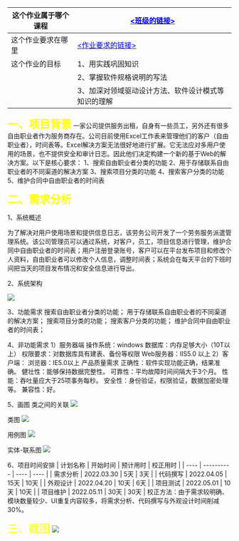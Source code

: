 | 这个作业属于哪个课程 | [<font color=Blue><班级的链接></font>](https://edu.cnblogs.com/campus/gdgy/2022softwarecodedevelopmenttechnology) |
| ---------- | ---------------------------------------- |
| 这个作业要求在哪里  | [<font color=Blue><作业要求的链接></font>](https://edu.cnblogs.com/campus/gdgy/2022softwarecodedevelopmenttechnology/homework/12494) |
| 这个作业的目标    | 1、用实践巩固知识                                |
|            | 2、掌握软件规格说明的写法                            |
|            | 3、加深对领域驱动设计方法、软件设计模式等知识的理解               |

<font color=Yellow size=5>**一、项目背景**</font>
一家公司提供服务出租，自身有一些员工，另外还有很多自由职业者作为服务商存在。公司目前使用Excel工作表来管理他们的客户（自由职业者），时间表等。Excel解决方案无法很好地进行扩展。它无法应对多用户使用的场景，也不提供安全和审计日志。因此他们决定构建一个新的基于Web的解决方案。以下是核心要求：
1、搜索自由职业者分类的功能
2、用于存储联系自由职业者的不同渠道的解决方案
3、搜索项目分类的功能
4、搜索客户分类的功能
5、维护合同中自由职业者的时间表

<font color=Yellow size=5>**二、需求分析**</font>

1、系统概述

为了解决对用户使用场景和提供信息日志，该劳务公司开发了一个劳务服务派遣管理系统。该公司管理员可以通过系统，对客户，员工，项目信息进行管理，维护合同中自由职业者的时间表；用户注册登录账号，客户可以在平台发布项目和修改个人资料，自由职业者可以修改个人信息，调整时间表；系统会在每天平台的下班时间把当天的项目发布情况和安全信息进行导出。

2、系统架构

![](https://img2022.cnblogs.com/blog/2763730/202204/2763730-20220407175110933-993110815.png)

3、功能需求
搜索自由职业者分类的功能；
用于存储联系自由职业者的不同渠道的解决方案；
搜索项目分类的功能；
搜索客户分类的功能；
维护合同中自由职业者的时间表；

4、非功能需求
1）服务器端
操作系统：windows
数据库：内存足够大小（10T以上）
权限要求：对数据库具有建表、备份等权限
Web服务器：IIS5.0 以上
2）客户端：
浏览器：IE5.0以上
产品质量需求
正确性：软件实现功能正确，结果准确。
健壮性：能够保持数据完整性。
可靠性：平均故障时间间隔大于3个月。
性能：吞吐量应大于25项事务每秒。
安全性：身份验证，权限验证，数据加密处理等。
兼容性：好。

5、画图
类之间的关联
![](https://img2022.cnblogs.com/blog/2763730/202204/2763730-20220407175808824-1214803135.png)

类图
![](https://img2022.cnblogs.com/blog/2763730/202204/2763730-20220407175920578-1323103092.png)

用例图
![](https://img2022.cnblogs.com/blog/2763730/202204/2763730-20220407180304112-684166332.png)

实体-联系图
![](https://img2022.cnblogs.com/blog/2763730/202204/2763730-20220407180539833-1714795903.png)

6、项目时间安排
| 计划名称 | 开始时间       | 预计用时 | 校正用时 |
| ---- | ---------- | ---- | ---- |
| 需求分析 | 2022.03.30 | 5天   | 3天   |
| 代码撰写 | 2022.04.05 | 15天  | 10天  |
| 外观设计 | 2022.04.20 | 10天  | 6天   |
| 项目测试 | 2022.05.01 | 10天  | 10天  |
| 项目维护 | 2022.05.11 | 30天  | 30天  |
校正方法：由于需求较明确、模块数量较少、UI重复内容较多，将需求分析、代码撰写与外观设计时间削减30%。

<font color=Yellow size=5>三、截图</font>
![](https://img2022.cnblogs.com/blog/2763730/202204/2763730-20220407194938000-58561671.png)


